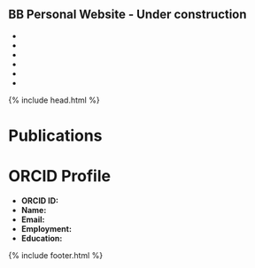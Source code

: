 ## BB Personal Website - Under construction

<!--
**JoseAAManzano/joseaamanzano** is a ✨ _special_ ✨ repository because its `README.md` (this file) appears on your GitHub profile.

Here are some ideas to get you started:

- 🔭 I’m currently working on ...
- 🌱 I’m currently learning ...
- 👯 I’m looking to collaborate on ...
- 🤔 I’m looking for help with ...
- 💬 Ask me about ...
- 📫 How to reach me: ...
- 😄 Pronouns: ...
- ⚡ Fun fact: ...
-->

- 
- 
- 
- 
- 
- 

<!--
## Welcome to GitHub Pages

You can use the [editor on GitHub](https://github.com/JoseAAManzano/joseaamanzano.github.io/edit/main/index.md) to maintain and preview the content for your website in Markdown files.

Whenever you commit to this repository, GitHub Pages will run [Jekyll](https://jekyllrb.com/) to rebuild the pages in your site, from the content in your Markdown files.

### Markdown

Markdown is a lightweight and easy-to-use syntax for styling your writing. It includes conventions for

```markdown
Syntax highlighted code block

# Header 1
## Header 2
### Header 3

- Bulleted
- List

1. Numbered
2. List

**Bold** and _Italic_ and `Code` text

[Link](url) and ![Image](src)
```

For more details see [GitHub Flavored Markdown](https://guides.github.com/features/mastering-markdown/).

### Jekyll Themes

Your Pages site will use the layout and styles from the Jekyll theme you have selected in your [repository settings](https://github.com/JoseAAManzano/joseaamanzano.github.io/settings). The name of this theme is saved in the Jekyll `_config.yml` configuration file.


### Support or Contact

Having trouble with Pages? Check out our [documentation](https://docs.github.com/categories/github-pages-basics/) or [contact support](https://github.com/contact) and we’ll help you sort it out.
-->


{% include head.html %}

<body>
  <h1>Publications</h1>
  <ul id="pubs"></ul>

  <h1>ORCID Profile</h1>
  <ul>
    <li><strong>ORCID ID:</strong> <span id="orcid-id"></span></li>
    <li><strong>Name:</strong> <span id="name"></span></li>
    <li><strong>Email:</strong> <span id="email"></span></li>
    <li><strong>Employment:</strong> <span id="employment"></span></li>
    <li><strong>Education:</strong> <span id="education"></span></li>
  </ul>

  {% include footer.html %}

  <script>
    // Set your ORCID ID
    var orcid_id = "0000-0001-5533-2086";

    // Use the ORCID public API to retrieve your profile data
    fetch("https://pub.orcid.org/v3.0/" + orcid_id, {
      headers: {
        "Accept": "application/vnd.orcid+json"
      }
    }).then(function(response) {
      return response.json();
    }).then(function(data) {
      // Display your ORCID profile data on the web page
      document.getElementById("orcid-id").textContent = orcid_id;
      document.getElementById("name").textContent = data['person']['name']['given-names']['value'] + " " + data['person']['name']['family-name']['value'];
      document.getElementById("email").textContent = data['person']['emails']['email'][0]['email'];
      document.getElementById("employment").textContent = data['activities-summary']['employments']['employment-summary'][0]['organization']['name'];
      document.getElementById("education").textContent = data['activities-summary']['educations']['education-summary'][0]['organization']['name'];
    }).catch(function(error) {
      console.error(error);
    });

    // Use the ORCID public API to retrieve your publication data
    fetch("https://pub.orcid.org/v3.0/" + orcid_id + "/works", {
      headers: {
        "Accept": "application/vnd.orcid+json"
      }
    }).then(function(response) {
      return response.json();
    }).then(function(data) {
      // Retrieve the list of publications from the response data
      var publications = data['group'];

      // Loop through the publications and add them to an unordered list on the web page
      for (var i = 0; i < publications.length; i++) {
        var pub = publications[i]['work-summary'][0];
        // Only include publications that have been cited
        if (pub['cited-by-count'] > 0) {
          var li = document.createElement("li");
          var a = document.createElement("a");
          var title = pub['title']['title']['value'];
          var url = pub['url']['value'];
          a.textContent = title;
          a.href = url;
          li.appendChild(a);
          document.getElementById("pubs").appendChild(li);
        }
      }
    }).catch(function(error) {
      console.error(error);
    });
  </script>
</body>
